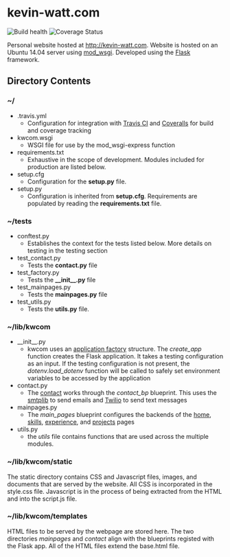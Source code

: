 # kevin-watt.com
![Build health](https://travis-ci.org/kdwatt15/kwcom.svg?branch=master) ![Coverage Status](https://coveralls.io/repos/github/kdwatt15/kwcom/badge.svg?branch=master)

Personal website hosted at http://kevin-watt.com. Website is hosted on an Ubuntu 14.04 server using [mod_wsgi](https://modwsgi.readthedocs.io/en/develop/). Developed using the [Flask](https://flask.palletsprojects.com/en/1.1.x/) framework. 
## Directory Contents
### ~/
* .travis.yml
  * Configuration for integration with [Travis CI](https://travis-ci.org/) and [Coveralls](https://coveralls.io/) for build and coverage tracking
* kwcom.wsgi
  * WSGI file for use by the mod_wsgi-express function
* requirements.txt
  * Exhaustive in the scope of development. Modules included for production are listed below.
* setup.cfg
  * Configuration for the __setup.py__ file.
* setup.py
  * Configuration is inherited from __setup.cfg__. Requirements are populated by reading the __requirements.txt__ file.

### ~/tests
* conftest.py
  * Establishes the context for the tests listed below. More details on testing in the testing section
* test_contact.py
  * Tests the __contact.py__ file
* test_factory.py
  * Tests the __\_\_init\_\_.py__ file
* test_mainpages.py
  * Tests the __mainpages.py__ file
* test_utils.py
  * Tests the __utils.py__ file.

### ~/lib/kwcom
* \_\_init\_\_.py
  * kwcom uses an [application factory](https://flask.palletsprojects.com/en/1.1.x/patterns/appfactories/) structure. The _create\_app_ function creates the Flask application. It takes a testing configuration as an input. If the testing configuration is not present, the _dotenv.load\_dotenv_ function will be called to safely set environment variables to be accessed by the application
* contact.py
  * The [contact](http://kevin-watt.com/contact) works through the _contact\_bp_ blueprint. This uses the [smtplib](https://docs.python.org/3/library/smtplib.html) to send emails and [Twilio](https://www.twilio.com/docs/libraries/python) to send text messages
* mainpages.py
  * The _main\_pages_ blueprint configures the backends of the [home](http://kevin-watt.com), [skills](http://kevin-watt.com/skills), [experience](http://kevin-watt.com/experience), and [projects](http://kevin-watt.com/projects) pages
* utils.py
  * the _utils_ file contains functions that are used across the multiple modules.

### ~/lib/kwcom/static
The static directory contains CSS and Javascript files, images, and documents that are served by the website. All CSS is incorporated in the style.css file. Javascript is in the process of being extracted from the HTML and into the script.js file.

### ~/lib/kwcom/templates
HTML files to be served by the webpage are stored here. The two directories *mainpages* and *contact* align with the blueprints registed with the Flask app. All of the HTML files extend the base.html file.
